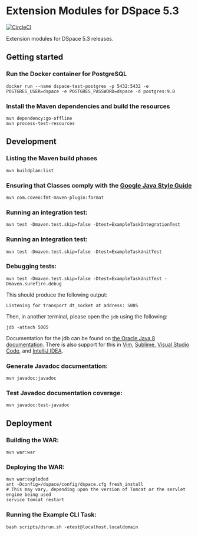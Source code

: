 # Extension Modules for DSpace 5.3
[![CircleCI](https://circleci.com/gh/jrgriffiniii/pulibrary-dspace-modules.svg?style=svg)](https://circleci.com/gh/jrgriffiniii/pulibrary-dspace-modules)

Extension modules for DSpace 5.3 releases.

## Getting started

### Run the Docker container for PostgreSQL
```
docker run --name dspace-test-postgres -p 5432:5432 -e POSTGRES_USER=dspace -e POSTGRES_PASSWORD=dspace -d postgres:9.0
```

### Install the Maven dependencies and build the resources
```
mvn dependency:go-offline
mvn process-test-resources
```

## Development

### Listing the Maven build phases

```
mvn buildplan:list
```

### Ensuring that Classes comply with the [Google Java Style Guide](https://google.github.io/styleguide/javaguide.html)

```
mvn com.coveo:fmt-maven-plugin:format
```

### Running an integration test:
```
mvn test -Dmaven.test.skip=false -Dtest=ExampleTaskIntegrationTest
```

### Running an integration test:
```
mvn test -Dmaven.test.skip=false -Dtest=ExampleTaskUnitTest
```

### Debugging tests:
```
mvn test -Dmaven.test.skip=false -Dtest=ExampleTaskUnitTest -Dmaven.surefire.debug
```

This should produce the following output:
```
Listening for transport dt_socket at address: 5005
```

Then, in another terminal, please open the `jdb` using the following:
```
jdb -attach 5005
```

Documentation for the jdb can be found on [the Oracle Java 8 documentation](https://docs.oracle.com/javase/8/docs/technotes/tools/windows/jdb.html). There is also support for this in [Vim](https://gitlab.com/Dica-Developer/vim-jdb), [Sublime](https://github.com/jdebug/JDebug), [Visual Studio Code](https://marketplace.visualstudio.com/items?itemName=vscjava.vscode-java-debug), and [IntelliJ IDEA](https://www.jetbrains.com/help/idea/debugging-your-first-java-application.html).

### Generate Javadoc documentation:

```
mvn javadoc:javadoc
```

### Test Javadoc documentation coverage:

```
mvn javadoc:test-javadoc
```

## Deployment

### Building the WAR:

```
mvn war:war
```

### Deploying the WAR:

```
mvn war:exploded
ant -Dconfig=/dspace/config/dspace.cfg fresh_install
# This may vary, depending upon the version of Tomcat or the servlet engine being used
service tomcat restart
```

### Running the Example CLI Task:

```
bash scripts/dsrun.sh -etest@localhost.localdomain
```
